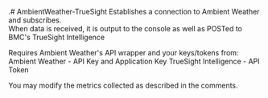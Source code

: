 .# AmbientWeather-TrueSight
Establishes a connection to Ambient Weather and subscribes.  
When data is received, it is output to the console as well as POSTed to BMC's TrueSight Intelligence

Requires Ambient Weather's API wrapper and your keys/tokens from:
  Ambient Weather        - API Key and Application Key
  TrueSight Intelligence - API Token
  
You may modify the metrics collected as described in the comments.
